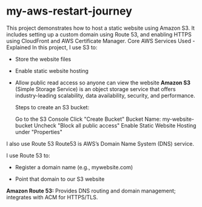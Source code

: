 # my-aws-restart-journey
This project demonstrates how to host a static website using Amazon S3. It includes setting up a custom domain using Route 53, and enabling HTTPS using CloudFront and AWS Certificate Manager.
Core AWS Services Used - Explained
In this project, I use S3 to:
- Store the website files
- Enable static website hosting
- Allow public read access so anyone can view the website
**Amazon S3** (Simple Storage Service) is an object storage service that offers industry-leading scalability, data availability, security, and performance.

  Steps to create an S3 bucket:
  
  Go to the S3 Console
  Click "Create Bucket"
  Bucket Name: my-website-bucket
  Uncheck "Block all public access"
  Enable Static Website Hosting under "Properties"

I also use Route 53
Route53 is AWS’s Domain Name System (DNS) service.

I use Route 53 to:

- Register a domain name (e.g., mywebsite.com)

- Point that domain to our S3 website

**Amazon Route 53:** Provides DNS routing and domain management; integrates with ACM
for HTTPS/TLS.



